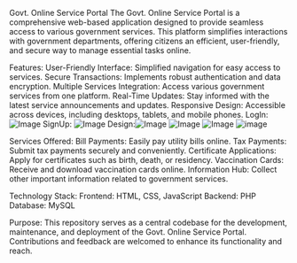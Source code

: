 Govt. Online Service Portal
The Govt. Online Service Portal is a comprehensive web-based application designed to provide seamless access to various government services. This platform simplifies interactions with government departments, offering citizens an efficient, user-friendly, and secure way to manage essential tasks online.

Features:
User-Friendly Interface: Simplified navigation for easy access to services.
Secure Transactions: Implements robust authentication and data encryption.
Multiple Services Integration: Access various government services from one platform.
Real-Time Updates: Stay informed with the latest service announcements and updates.
Responsive Design: Accessible across devices, including desktops, tablets, and mobile phones.
LogIn: ![Image](https://github.com/user-attachments/assets/cf73ee84-bfb3-49d2-bbdd-4738105e9c19)
SignUp: ![Image](https://github.com/user-attachments/assets/6a19c74a-e561-48ee-bd21-f0934a113259)
Design:![Image](https://github.com/user-attachments/assets/1ae82900-6ad8-4558-be34-d93176e7499b)
![Image](https://github.com/user-attachments/assets/a3f2c472-8823-480d-91c6-2cf6b80f7dfe)
![Image](https://github.com/user-attachments/assets/365bf977-dc98-4be3-80d5-d8c41aa286a2)
![image](https://github.com/user-attachments/assets/87f4abe1-1ec5-4eb7-bff6-a787ee15c88d)


Services Offered:
Bill Payments: Easily pay utility bills online.
Tax Payments: Submit tax payments securely and conveniently.
Certificate Applications: Apply for certificates such as birth, death, or residency.
Vaccination Cards: Receive and download vaccination cards online.
Information Hub: Collect other important information related to government services.


Technology Stack:
Frontend: HTML, CSS, JavaScript
Backend: PHP
Database: MySQL


Purpose:
This repository serves as a central codebase for the development, maintenance, and deployment of the Govt. Online Service Portal. Contributions and feedback are welcomed to enhance its functionality and reach.
